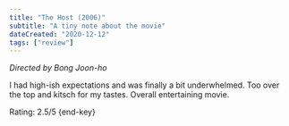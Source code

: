 ```yaml
---
title: "The Host (2006)"
subtitle: "A tiny note about the movie"
dateCreated: "2020-12-12"
tags: ["review"]
---
```


_Directed by Bong Joon-ho_

I had high-ish expectations and was finally a bit underwhelmed. Too over the top and kitsch for my tastes. Overall entertaining movie.

Rating: 2.5/5 {end-key}
